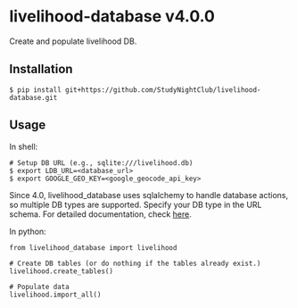 # livelihood-database v4.0.0

Create and populate livelihood DB.

## Installation

    $ pip install git+https://github.com/StudyNightClub/livelihood-database.git

## Usage

In shell:

    # Setup DB URL (e.g., sqlite:///livelihood.db)
    $ export LDB_URL=<database_url>
    $ export GOOGLE_GEO_KEY=<google_geocode_api_key>
    
Since 4.0, livelihood_database uses sqlalchemy to handle database actions, so
multiple DB types are supported. Specify your DB type in the URL schema.
For detailed documentation, check
[here](http://docs.sqlalchemy.org/en/latest/index.html).

In python:

    from livelihood_database import livelihood

    # Create DB tables (or do nothing if the tables already exist.)
    livelihood.create_tables()

    # Populate data
    livelihood.import_all()
